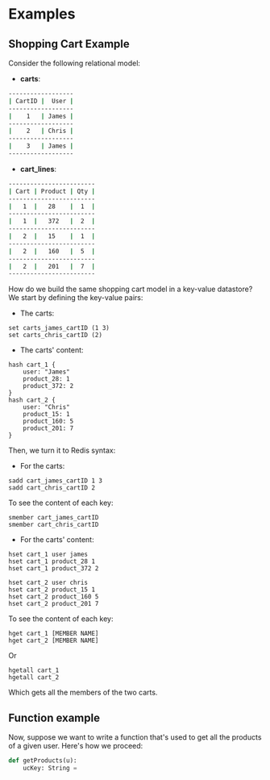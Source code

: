 # Examples

## Shopping Cart Example
Consider the following relational model:
- **carts**:
```bash
------------------
| CartID |  User |
------------------
|    1   | James |
------------------
|    2   | Chris |
------------------
|    3   | James |
------------------
```
- **cart_lines**:
```bash
------------------------
| Cart | Product | Qty |
------------------------
|   1  |   28    |  1  |
------------------------
|   1  |   372   |  2  |
------------------------
|   2  |   15    |  1  |
------------------------
|   2  |   160   |  5  |
------------------------
|   2  |   201   |  7  |
------------------------
```
How do we build the same shopping cart model in a key-value datastore? We start by defining the key-value pairs:
- The carts:
```redis
set carts_james_cartID (1 3)
set carts_chris_cartID (2)
```
- The carts' content:
```redis
hash cart_1 {
    user: "James"
    product_28: 1
    product_372: 2
}
hash cart_2 {
    user: "Chris"
    product_15: 1
    product_160: 5
    product_201: 7
}
```
Then, we turn it to Redis syntax:
- For the carts:
```redis
sadd cart_james_cartID 1 3
sadd cart_chris_cartID 2
```
To see the content of each key:
```redis
smember cart_james_cartID 
smember cart_chris_cartID 
```
- For the carts' content:
```redis
hset cart_1 user james
hset cart_1 product_28 1
hset cart_1 product_372 2

hset cart_2 user chris
hset cart_2 product_15 1
hset cart_2 product_160 5
hset cart_2 product_201 7
```
To see the content of each key:
```redis
hget cart_1 [MEMBER NAME] 
hget cart_2 [MEMBER NAME] 
```
Or
```redis
hgetall cart_1
hgetall cart_2 
```
Which gets all the members of the two carts.

## Function example
Now, suppose we want to write a function that's used to get all the products of a given user. Here's how we proceed:
```python
def getProducts(u):
    ucKey: String = 
```